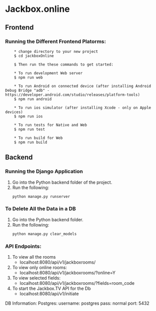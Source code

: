 # Jackbox.online

## Frontend
### Running the Different Frontend Platorms:
        * change directory to your new project
        $ cd jackboxOnline

        $ Then run the these commands to get started:

        * To run development Web server
        $ npm run web

        * To run Android on connected device (after installing Android Debug Bridge "adb" - https://developer.android.com/studio/releases/platform-tools)
        $ npm run android

        * To run ios simulator (after installing Xcode - only on Apple devices)
        $ npm run ios

        * To run tests for Native and Web
        $ npm run test

        * To run build for Web
        $ npm run build


## Backend
### Running the Django Application

1. Go into the Python backend folder of the project.
2. Run the following:
	```
	python manage.py runserver
	```


### To Delete All the Data in a DB
1. Go into the Python backend folder.
2. Run the following:
	```
	python manage.py clear_models
	```


### API Endpoints:

1. To view all the rooms
	- localhost:8080/api/v1/jackboxrooms/
2. To view only online rooms:
	- localhost:8080/api/v1/jackboxrooms/?online=Y
3. To view selected fields:
	- localhost:8080/api/v1/jackboxrooms/?fields=room_code
4. To start the Jackbox.TV API for the Db
	- localhost:8080/api/v1/initiate



DB Information:
Postgres:
username: postgres
pass: normal 
port: 5432